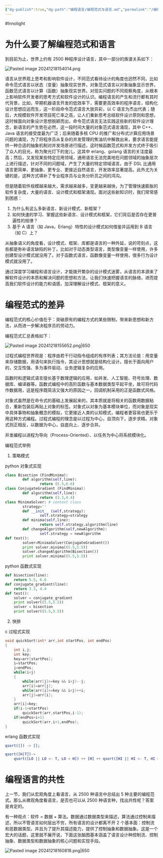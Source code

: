 ```yaml
---
{"dg-publish":true,"dg-path":"编程语言/编程范式与语言.md","permalink":"/编程语言/编程范式与语言/","created":"2024-12-18T15:25:50.000+08:00","updated":"2024-12-18T16:09:25.000+08:00"}
---
```


#Innolight

# 为什么要了解编程范式和语言

到目前为止，世界上约有 2500 种程序设计语言，其中一部分的族谱关系如下：

![Pasted image 20241218154014.png](/img/user/0.Asset/resource/Pasted%20image%2020241218154014.png)

语言从世界观上思考和影响软件设计，不同范式看待设计的角度也迥然不同，比如命令范式语言以状态（变量）抽象现实世界，对象范式语言以对象抽象显示世界，函数范式语言以计算（函数）抽象现实世界。对现实问题的不同观察角度，从根本上影响软件开发者的思考方式和软件设计的认识。编程语言的产生和流行都有其时代背景，比如，早期机器语言开发的低效率下，需要更高效率的程序语言，结构化设计思想应运而生，这一阶段命令范式语言大放异彩，以 C 语言为杰出代表；随后，大规模软件开发项目死亡率之高，让人们重新思考总结软件设计原则和思想，这时候面向对象设计思想脱颖而出，命令范式语言无法实践这些新的软件设计理念，新语言的产生势在必然，这一段时间大量的对象范式语言涌现，其中 C++、Java 语言的接受度最为广泛；后来随着多核 CPU 的推广和分布式计算应用场景问题的涌现，为了将程序员从复杂的并发管理的焦油坑中解救出来，要求语言能提供一种合适的抽象机制对并发场景进行描述，这时候函数范式和并发方式终于吸引了众人的目光，称为聚光灯下的宠儿，这其中 erlang、golang 语言的关注度最高；然后，又发现某些特定应用领域，通用语言无法完美地在问题领域的抽象层次上进行描述，针对不同的问题域，产生了大量的特定领域语言。由于 DSL 比通用语言更简单、更抽象、更专业、更接近自然语言，开发效率显著提高。此外尤为关键的是，这种方式填补了专业程序员与业务分析员之间的鸿沟。

但是随着软件规模越来越大，需求越来越多，变更越来越快，为了管理快速膨胀的软件复杂度，大量的语言、设计模式和框架涌现。面对这些新知识时，我们常常感到困惑：

1. 为什么有这么多新语言、新设计模式、新框架？
2. 如何快速的学习、掌握这些新语言、设计模式和框架，它们背后是否存在更普遍性的规律？
3. 基于 A 语言（如 Java，Erlang）特性的设计模式如何借鉴并运用到 B 语言（如 C）上？

从抽象语义的角度看，设计模式、框架、库都是语言的一种外延，说的苛刻点，这些都是弥补语言缺陷的补丁。比如对于动态类型语言，类型像变量一样使用，许多创建型设计模式就没用了。对于函数式语言，函数像变量一样使用，很多行为设计模式就没用了。

通过深度学习编程和语言设计，才能拨开繁杂的设计模式迷雾，从语言的本源来了解软件设计的本质和解决问题的思想和方法，让我们快速把握语言的脉络，进而提高我们软件设计的能力和语感，加深理解设计模式、框架的意义。

# 编程范式的差异

编程范式的核心价值在于：突破原有的编程方式的某些限制，带来新思想和新方法，从而进一步解决程序员的劳动力。

编程范式汇总表格如下：

![Pasted image 20241218155652.png|650](/img/user/0.Asset/resource/Pasted%20image%2020241218155652.png)

过程式编程世界观是：程序由若干行动指令组成的有序列表；其方法论是：用变量来存储数据，用语句来执行指令，其设计思想就是结构化设计。擅长于面向用户的，交互性强、多为事件驱动、业务逻辑复杂的应用。

函数时和逻辑式语言擅长基于数理逻辑的应用，如并发、人工智能、符号处理、数据库、编译器等。函数式编程中的高阶函数与基本数据类型平起平坐，故可将代码作数据用，这是程序既简洁又强大的原因之一。回调机制采用的正是函数式风格。

对象式虽然是在命令式的基础上发展起来的，其本质就是将相关的函数用数据粘合，重新包装后再贴上对象的标签。对象式以对象为基本模块单位，而对象是现实中具体事物和抽象概念的模拟，它更接近人类的认知模式，编程者更容易也更乐于用这种方式编程。过程式编程的理念是以过程为中心，自顶向下，逐步求精。对象式则正相反，以数据为中心，自底向上、逐步合并。

并发编程以进程为导向（Process-Oriented）、以任务为中心将系统模块化。

编程范式举例

1. 策略模式

python 对象式实现

``` python
class Bisection (FindMinima):
        def algorithm(self,line):
                return (5.5,6.6)
class ConjugateGradient (FindMinima):
        def algorithm(self,line):
                return (3.3,4.4)
class MinimaSolver: # context class
        strategy=''
        def __init__ (self,strategy):
                self.strategy=strategy
        def minima(self,line):
                return self.strategy.algorithm(line)
        def changeAlgorithm(self,newAlgorithm):
                self.strategy = newAlgorithm
def test():
        solver=MinimaSolver(ConjugateGradient())
        print solver.minima((5.5,5.5))
        solver.changeAlgorithm(Bisection())
        print solver.minima((5.5,5.5))
```

python 函数式实现

``` python
def bisection(line):
    return 5.5, 6.6
def conjugate_gradient(line):
    return 3.3, 4.4
def test():
    solver = conjugate_gradient
    print solver((5.5,5.5))
    solver = bisection
    print solver((5.5,5.5))
```

2. 快排

c 过程式实现

``` c
void quickSort(int* arr,int startPos, int endPos)
{
    int i,j;
    int key;
    key=arr[startPos];
    i=startPos;
    j=endPos;
    while(i<j)
    {
        while(arr[j]>=key && i<j)--j;
        arr[i]=arr[j];
        while(arr[i]<=key && i<j)++i;
        arr[j]=arr[i];
    }
    arr[i]=key;
    if(i-1>startPos)
        quickSort(arr,startPos,i-1);
    if(endPos>i+1)
        quickSort(arr,i+1,endPos);
} 
```

erlang 函数式实现

``` erlang
qsort([]) -> [];

qsort([H|T])->
    qsort([LO || LO <- T, LO < H]) ++ [H] ++ qsort([HI || HI <- T, HI >= H]).
```

# 编程语言的共性

上一节，我们从宏观角度上看语言，从 2500 种语言中总结出 5 种主要的编程范式。那么从微观角度看语言，是否也可以从 2500 种语言种，找出共性呢？答案是肯定的。

有一种观点：软件 = 数据 + 算法。数据通过数据类型来描述，算法通过控制来描述，所以不管语言如何层出不穷，所有语言的设计都离不开 2 个基本面：控制流和恶数据类型。并且为了提升其描述能力，提供了控制抽象和数据抽象。这是一个宏大的话题，这里就不展开说，下面这张脑图基本涵盖了语言设计种控制流、控制抽象、数据类型和数据抽象的核心问题和实现手段。

![Pasted image 20241218160818.png|650](/img/user/0.Asset/resource/Pasted%20image%2020241218160818.png)